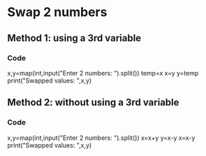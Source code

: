 # Swap 2 numbers

## Method 1: using a 3rd variable

### Code
x,y=map(int,input("Enter 2 numbers: ").split())
temp=x
x=y
y=temp
print("Swapped values: ",x,y)

## Method 2: without using a 3rd variable

### Code
x,y=map(int,input("Enter 2 numbers: ").split())
x=x+y
y=x-y
x=x-y
print("Swapped values: ",x,y)
